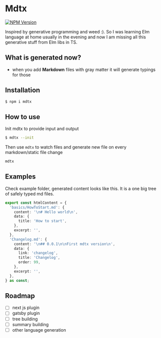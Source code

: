 # Mdtx

[![NPM Version](https://img.shields.io/npm/v/mdtx.svg?style=flat)]()

Inspired by generative programming and weed :). So I was learning Elm language at home usually in the evening and now I am missing all this generative stuff from Elm libs in TS.

## What is generated now?

- when you add **Markdown** files with gray matter it will generate typings for those

## Installation

```sh
$ npm i mdtx
```

## How to use

Init mdtx to provide input and output

```sh
$ mdtx --init
```

Then use `mdtx` to watch files and generate new file on every markdown/static file change

```sh
mdtx
```

## Examples

Check example folder, generated content looks like this. It is a one big tree of safely typed md files.

```ts
export const htmlContent = {
  'basics/HowToStart.md': {
    content: '\n# Hello world\n',
    data: {
      title: 'How to start',
    },
    excerpt: '',
  },
  'Changelog.md': {
    content: '\n## 0.0.1\n\nFirst mdtx version\n',
    data: {
      link: 'changelog',
      title: 'Changelog',
      order: 99,
    },
    excerpt: '',
  },
} as const;
```

## Roadmap

- [ ] next js plugin
- [ ] gatsby plugin
- [ ] tree building
- [ ] summary building
- [ ] other language generation
